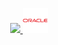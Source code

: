 <p align="center">
  <a href="https://skillicons.dev">
    <img src="https://skillicons.dev/icons?i=bash,git,github,html,css,javascript,bootstrap,,wordpress,discord,vscode" />
  </a>
  <a href="https://www.oracle.com/" target="_blank" rel="noreferrer"> <img src="https://raw.githubusercontent.com/devicons/devicon/master/icons/oracle/oracle-original.svg" alt="oracle" width="40" height="40"/>
 </a>
</p>
